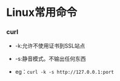 # Linux常用命令
### curl
+ -k:允许不使用证书到SSL站点
* -s:静音模式。不输出任何东西
- eg：`curl -k -s http://127.0.0.1:port `

